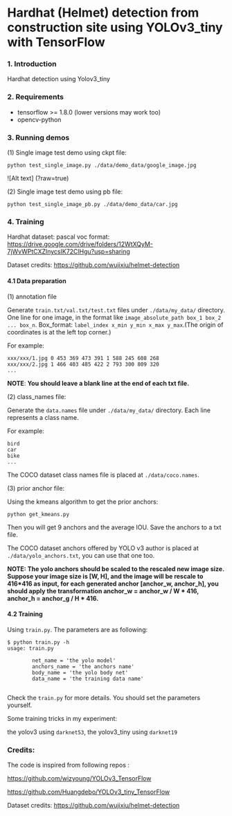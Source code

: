 #  Hardhat (Helmet) detection from construction site using YOLOv3_tiny with TensorFlow

### 1. Introduction

Hardhat detection using Yolov3_tiny

### 2. Requirements

- tensorflow >= 1.8.0 (lower versions may work too)
- opencv-python


### 3. Running demos

(1) Single image test demo using ckpt file:

```shell
python test_single_image.py ./data/demo_data/google_image.jpg
```
![Alt text] (?raw=true)

(2) Single image test demo using pb file:

```shell
python test_single_image_pb.py ./data/demo_data/car.jpg
```

### 4. Training

Hardhat dataset: pascal voc format: https://drive.google.com/drive/folders/12WtXQyM-7jWvWPtCXZlnycsIK72ClHgu?usp=sharing

Dataset credits: https://github.com/wujixiu/helmet-detection

#### 4.1 Data preparation 

(1) annotation file

Generate `train.txt/val.txt/test.txt` files under `./data/my_data/` directory. 
One line for one image, in the format like `image_absolute_path box_1 box_2 ... box_n`. 
Box_format: `label_index x_min y_min x_max y_max`.(The origin of coordinates is at the left top corner.)

For example:

```
xxx/xxx/1.jpg 0 453 369 473 391 1 588 245 608 268
xxx/xxx/2.jpg 1 466 403 485 422 2 793 300 809 320
...
```

**NOTE**: **You should leave a blank line at the end of each txt file.**

(2)  class_names file:

Generate the `data.names` file under `./data/my_data/` directory. Each line represents a class name.

For example:

```
bird
car
bike
...
```

The COCO dataset class names file is placed at `./data/coco.names`.

(3) prior anchor file:

Using the kmeans algorithm to get the prior anchors:

```
python get_kmeans.py
```

Then you will get 9 anchors and the average IOU. Save the anchors to a txt file.

The COCO dataset anchors offered by YOLO v3 author is placed at `./data/yolo_anchors.txt`, you can use that one too.

**NOTE: The yolo anchors should be scaled to the rescaled new image size. 
Suppose your image size is [W, H], and the image will be rescale to 416*416 as input, for each generated anchor [anchor_w, anchor_h], 
you should apply the transformation anchor_w = anchor_w / W * 416, anchor_h = anchor_g / H * 416.**

#### 4.2 Training

Using `train.py`. The parameters are as following:

```shell
$ python train.py -h
usage: train.py 

        net_name = 'the yolo model'
        anchors_name = 'the anchors name'
        body_name = 'the yolo body net'
        data_name = 'the training data name'


```

Check the `train.py` for more details. You should set the parameters yourself. 

Some training tricks in my experiment:

the yolov3 using  `darknet53`, the yolov3_tiny using `darknet19`



### Credits:

The code is inspired from following repos :

https://github.com/wizyoung/YOLOv3_TensorFlow

https://github.com/Huangdebo/YOLOv3_tiny_TensorFlow

Dataset credits: https://github.com/wujixiu/helmet-detection





 

